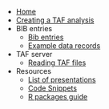 
<!--
![TAF](http://ices.dk/SiteCollectionImages/TAF/TAF_info_gfx_no_descriptions.png)
-->

  - [Home](Home)
  - [Creating a TAF analysis](Creating-a-TAF-analysis)
  - BIB entries
      - [Bib entries](Bib-entries)
      - [Example data records](Example-data-records)
  - TAF server
      - [Reading TAF files](Reading-TAF-files)
  - Resources
      - [List of presentations](List-of-presentations)
      - [Code Snippets](Code-Snippets)
      - [R packages guide](R-packages-guide)

<!--
* [API](API)
  * [Analyses](API-analyses)
  * [Expert groups](API-expert-groups)
-->
